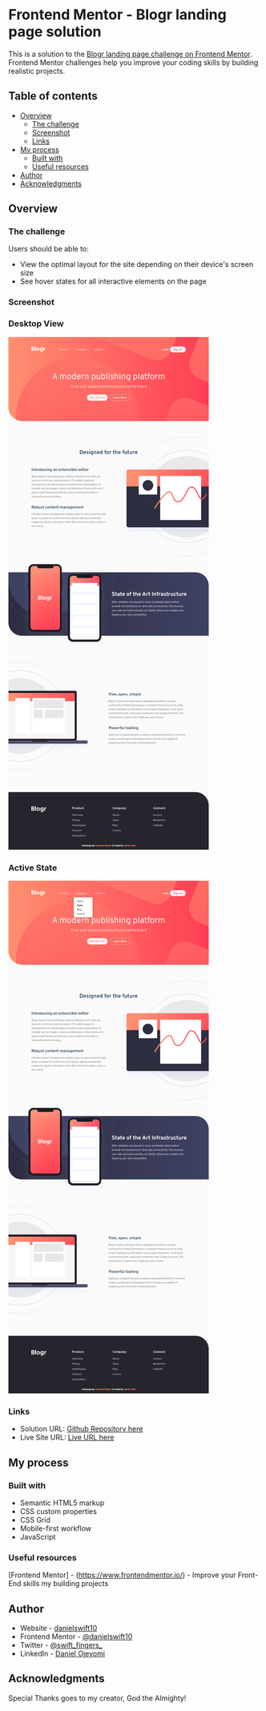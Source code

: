 # Frontend Mentor - Blogr landing page solution

This is a solution to the [Blogr landing page challenge on Frontend Mentor](https://www.frontendmentor.io/challenges/blogr-landing-page-EX2RLAApP). Frontend Mentor challenges help you improve your coding skills by building realistic projects. 

## Table of contents

- [Overview](#overview)
  - [The challenge](#the-challenge)
  - [Screenshot](#screenshot)
  - [Links](#links)
- [My process](#my-process)
  - [Built with](#built-with)
  - [Useful resources](#useful-resources)
- [Author](#author)
- [Acknowledgments](#acknowledgments)

## Overview

### The challenge

Users should be able to:

- View the optimal layout for the site depending on their device's screen size
- See hover states for all interactive elements on the page

### Screenshot

### Desktop View
![Design for Blogr Landing Page](/my-designs/swift-blogr-desktop-view.jpg)

### Active State
![Design for Blogr Landing Page](/my-designs/swift-blogr-desktop-view-active.jpg)

### Links

- Solution URL: [Github Repository here](https://your-solution-url.com)
- Live Site URL: [Live URL here](https://.app)

## My process

### Built with

- Semantic HTML5 markup
- CSS custom properties
- CSS Grid
- Mobile-first workflow
- JavaScript

### Useful resources
[Frontend Mentor] - (https://www.frontendmentor.io/) - Improve your Front-End skills my building projects

## Author

- Website - [danielswift10](https://github.com/danielswift10)
- Frontend Mentor - [@danielswift10](https://www.frontendmentor.io/profile/danielswift10)
- Twitter - [@swift_fingers_](https://twitter.com/swift_fingers_)
- LinkedIn - [Daniel Ojeyomi](https://www.linkedin.com/in/daniel-ojeyomi-60466019b/)


## Acknowledgments
Special Thanks goes to my creator, God the Almighty!